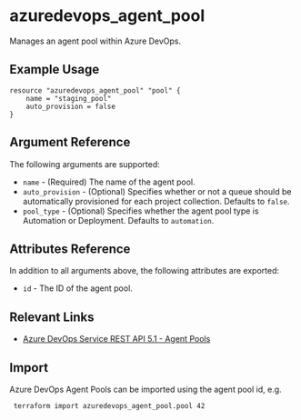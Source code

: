 # azuredevops_agent_pool
Manages an agent pool within Azure DevOps.

## Example Usage

```hcl
resource "azuredevops_agent_pool" "pool" {
    name = "staging_pool"
    auto_provision = false
}
```

## Argument Reference

The following arguments are supported:

* `name` - (Required) The name of the agent pool.
* `auto_provision` - (Optional) Specifies whether or not a queue should be automatically provisioned for each project collection. Defaults to `false`.
* `pool_type` - (Optional) Specifies whether the agent pool type is Automation or Deployment.  Defaults to `automation`.

## Attributes Reference

In addition to all arguments above, the following attributes are exported:

* `id` - The ID of the agent pool.

## Relevant Links
* [Azure DevOps Service REST API 5.1 - Agent Pools](https://docs.microsoft.com/en-us/rest/api/azure/devops/distributedtask/pools?view=azure-devops-rest-5.1)

## Import
Azure DevOps Agent Pools can be imported using the agent pool id, e.g.

```
 terraform import azuredevops_agent_pool.pool 42
```